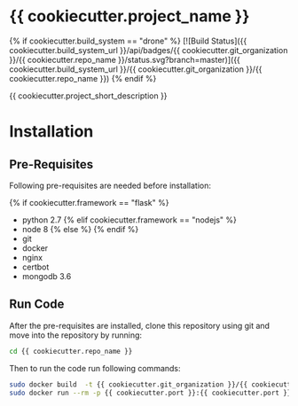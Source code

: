{{  cookiecutter.project_name }}
========

{% if cookiecutter.build_system == "drone" %}
[![Build Status]({{ cookiecutter.build_system_url }}/api/badges/{{ cookiecutter.git_organization }}/{{ cookiecutter.repo_name }}/status.svg?branch=master)]({{ cookiecutter.build_system_url }}/{{ cookiecutter.git_organization }}/{{ cookiecutter.repo_name }})
{% endif %}

{{ cookiecutter.project_short_description }}

# Installation

## Pre-Requisites

Following pre-requisites are needed before installation:

{% if cookiecutter.framework == "flask" %}
- python 2.7
{% elif cookiecutter.framework == "nodejs" %}
- node 8
{% else %}
{% endif %}
- git
- docker
- nginx
- certbot
- mongodb 3.6

## Run Code

After the pre-requisites are installed, clone this repository using git and move into the repository by running: 

```bash
cd {{ cookiecutter.repo_name }}
```

Then to run the code run following commands:

```bash
sudo docker build  -t {{ cookiecutter.git_organization }}/{{ cookiecutter.repo_name }}:{{ cookiecutter.version }} .
sudo docker run --rm -p {{ cookiecutter.port }}:{{ cookiecutter.port }}/tcp {{ cookiecutter.git_organization }}/{{ cookiecutter.repo_name }}:{{ cookiecutter.version }}
```
